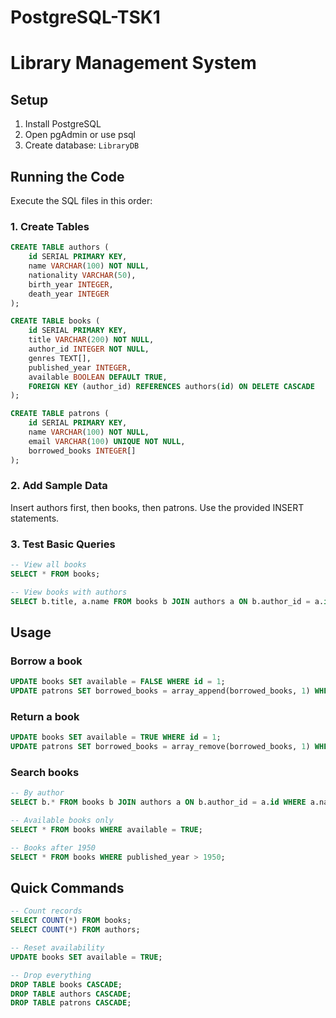 # PostgreSQL-TSK1
# Library Management System

## Setup

1. Install PostgreSQL
2. Open pgAdmin or use psql
3. Create database: `LibraryDB`

## Running the Code

Execute the SQL files in this order:

### 1. Create Tables
```sql
CREATE TABLE authors (
    id SERIAL PRIMARY KEY,
    name VARCHAR(100) NOT NULL,
    nationality VARCHAR(50),
    birth_year INTEGER,
    death_year INTEGER
);

CREATE TABLE books (
    id SERIAL PRIMARY KEY,
    title VARCHAR(200) NOT NULL,
    author_id INTEGER NOT NULL,
    genres TEXT[],
    published_year INTEGER,
    available BOOLEAN DEFAULT TRUE,
    FOREIGN KEY (author_id) REFERENCES authors(id) ON DELETE CASCADE
);

CREATE TABLE patrons (
    id SERIAL PRIMARY KEY,
    name VARCHAR(100) NOT NULL,
    email VARCHAR(100) UNIQUE NOT NULL,
    borrowed_books INTEGER[]
);
```

### 2. Add Sample Data
Insert authors first, then books, then patrons. Use the provided INSERT statements.

### 3. Test Basic Queries
```sql
-- View all books
SELECT * FROM books;

-- View books with authors
SELECT b.title, a.name FROM books b JOIN authors a ON b.author_id = a.id;
```

## Usage

### Borrow a book
```sql
UPDATE books SET available = FALSE WHERE id = 1;
UPDATE patrons SET borrowed_books = array_append(borrowed_books, 1) WHERE id = 1;
```

### Return a book
```sql
UPDATE books SET available = TRUE WHERE id = 1;
UPDATE patrons SET borrowed_books = array_remove(borrowed_books, 1) WHERE id = 1;
```

### Search books
```sql
-- By author
SELECT b.* FROM books b JOIN authors a ON b.author_id = a.id WHERE a.name = 'George Orwell';

-- Available books only
SELECT * FROM books WHERE available = TRUE;

-- Books after 1950
SELECT * FROM books WHERE published_year > 1950;
```

## Quick Commands

```sql
-- Count records
SELECT COUNT(*) FROM books;
SELECT COUNT(*) FROM authors;

-- Reset availability
UPDATE books SET available = TRUE;

-- Drop everything
DROP TABLE books CASCADE;
DROP TABLE authors CASCADE;
DROP TABLE patrons CASCADE;
```

